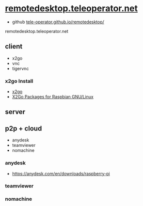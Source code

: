 # [remotedesktop.teleoperator.net](https://remotedesktop.teleoperator.net)

+ github [tele-operator.github.io/remotedesktop/](https://tele-operator.github.io/remotedesktop/)


remotedesktop.teleoperator.net



## client
+ x2go
+ vnc
+ tigervnc



### x2go Install
+ [x2go](x2go.md)
+ [X2Go Packages for Raspbian GNU/Linux](x2go-rpi-raspbian.md)



## server




## p2p + cloud
+ anydesk
+ teamviewer
+ nomachine


### anydesk
+ https://anydesk.com/en/downloads/raspberry-pi

### teamviewer


### nomachine
